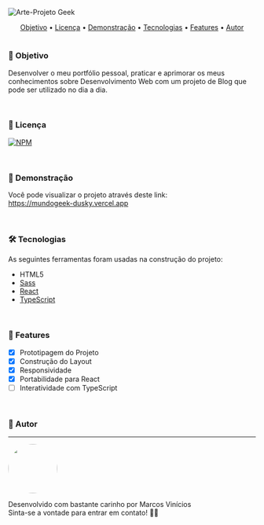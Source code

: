 ![Arte-Projeto Geek](https://github.com/MarcosWolf/mundogeek/assets/26293082/24eeecc4-0345-4201-8b62-e43063f837c4)

<p align="center">
 <a href="#objetivo">Objetivo</a> • 
 <a href="#licenca">Licença</a> • 
 <a href="#demonstracao">Demonstração</a> • 
 <a href="#tecnologias">Tecnologias</a> • 
 <a href="#features">Features</a> • 
 <a href="#autor">Autor</a>
</p>

#

<div id="objetivo">
   
   ### 🎯 Objetivo

   Desenvolver o meu portfólio pessoal, praticar e aprimorar os meus conhecimentos sobre Desenvolvimento Web com um projeto de Blog que pode ser utilizado no dia a dia.
   
</div>

<br />

<div id="licenca">

   ### 📜 Licença

   [![NPM](https://img.shields.io/npm/l/react)](https://github.com/MarcosWolf/mundogeek/blob/main/LICENCE)

</div>

<br />

<div id="demonstracao">

   ### 🚀 Demonstração

   Você pode visualizar o projeto através deste link: <br/>
   <a href="https://mundogeek-dusky.vercel.app">https://mundogeek-dusky.vercel.app</a>
   
</div>

<br />

<div id="tecnologias">
   
   ### 🛠 Tecnologias
   
   As seguintes ferramentas foram usadas na construção do projeto:
   
   - HTML5
   - [Sass](https://sass-lang.com)
   - [React](https://pt-br.reactjs.org/)
   - [TypeScript](https://www.typescriptlang.org/)

</div>

<br />

<div id="features">

### 📝 Features

- [x] Prototipagem do Projeto
- [x] Construção do Layout
- [x] Responsividade
- [x] Portabilidade para React
- [ ] Interatividade com TypeScript

</div>

<br />

<div id="autor">

   ### 🐺 Autor
   ---

   <a href="https://www.marcoswolf.com.br/">
    <img style="border-radius: 50%;" src="http://marcoswolf.com.br/img/portraitmobile.jpg" width="100px;" alt=""/>
    <br />
   </a>   
   
   
   Desenvolvido com bastante carinho por Marcos Vinícios<br />
   Sinta-se a vontade para entrar em contato! 👋🏽
   
</div>
